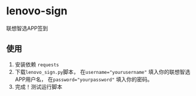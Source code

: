 # lenovo-sign
联想智选APP签到


## 使用
  1. 安装依赖 `requests`
  2. 下载`lenovo_sign.py`脚本， 在`username="yourusername"` 填入你的联想智选APP用户名， 在`password="yourpassword"` 填入你的密码。
  3. 完成！测试运行脚本
